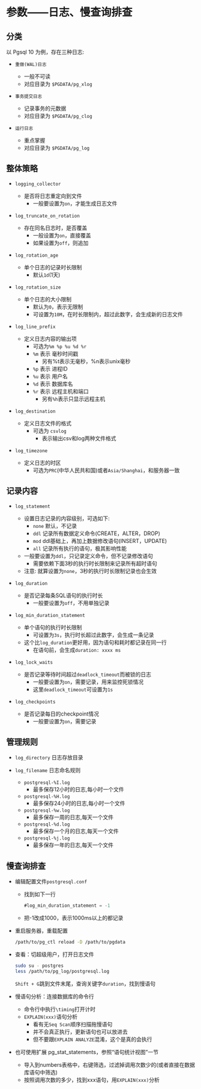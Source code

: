 # 参数——日志、慢查询排查

## 分类

以 Pgsql 10 为例，存在三种日志:

- `重做(WAL)日志`
    - 一般不可读
    - 对应目录为 `$PGDATA/pg_xlog`

- `事务提交日志`
    - 记录事务的元数据
    - 对应目录为 `$PGDATA/pg_clog`

- `运行日志`
    - 重点掌握
    - 对应目录为 `$PGDATA/pg_log`

## 整体策略

- `logging_collector`
    - 是否将日志重定向到文件
        - 一般要设置为`on`，才能生成日志文件

- `log_truncate_on_rotation`
    - 存在同名日志时，是否覆盖
        - 一般设置为`on`，直接覆盖
        - 如果设置为`off`，则追加

- `log_rotation_age`
    - 单个日志的记录时长限制
        - 默认`1d`(1天)

- `log_rotation_size`
    - 单个日志的大小限制
        - 默认为`0`，表示无限制
        - 可设置为`10M`，在时长限制内，超过此数字，会生成新的日志文件

- `log_line_prefix`
    - 定义日志内容的输出项
        - 可选为`%m %p %u %d %r`
        - `%m` 表示 毫秒时间戳
            - 另有%t表示无毫秒，%n表示unix毫秒
        - `%p` 表示 进程ID
        - `%u` 表示 用户名
        - `%d` 表示 数据库名
        - `%r` 表示 远程主机和端口
            - 另有`%h`表示只显示远程主机

- `log_destination`
    - 定义日志文件的格式
        - 可选为 `csvlog`
            - 表示输出csv和log两种文件格式

- `log_timezone`
    - 定义日志的时区
        - 可选为`PRC`(中华人民共和国)或者`Asia/Shanghai`，和服务器一致


## 记录内容

- `log_statement`
    - 设置日志记录的内容级别，可选如下:
        - `none` 默认，不记录
        - `ddl` 记录所有数据定义命令(CREATE，ALTER，DROP)
        - `mod` ddl基础上，再加上数据修改语句(INSERT，UPDATE)
        - `all` 记录所有执行的语句，极其影响性能
    - 一般要设置为`ddl`，只记录定义命令，但不记录修改语句
        - 需要依赖下面3秒的执行时长限制来记录所有超时语句
    - 注意: 就算设置为`none`，3秒的执行时长限制记录也会生效

- `log_duration`
    - 是否记录每条SQL语句的执行时长
        - 一般要设置为`off`，不用单独记录

- `log_min_duration_statement`
    - 单个语句的执行时长限制
        - 可设置为`3s`，执行时长超过此数字，会生成一条记录
    - 这个比`log_duration`更好用，因为语句和耗时都记录在同一行
        - 在语句前，会生成`duration: xxxx ms`
        
- `log_lock_waits`
    - 是否记录等待时间超过`deadlock_timeout`而被锁的日志
        - 一般要设置为`on`，需要记录，用来监控死锁情况
        - 这里`deadlock_timeout`可设置为`1s`

- `log_checkpoints`
    - 是否记录每日的checkpoint情况
        - 一般要设置为`on`，需要记录

## 管理规则

- `log_directory` 日志存放目录

- `log_filename` 日志命名规则
    - `postgresql-%I.log`
        - 最多保存12小时的日志,每小时一个文件
    - `postgresql-%H.log`
        - 最多保存24小时的日志,每小时一个文件
    - `postgresql-%w.log` 
        - 最多保存一周的日志,每天一个文件
    - `postgresql-%d.log` 
        - 最多保存一个月的日志,每天一个文件
    - `postgresql-%j.log` 
        - 最多保存一年的日志,每天一个文件


## 慢查询排查

- 编辑配置文件`postgresql.conf`
    - 找到如下一行
        ```sql
        #log_min_duration_statement = -1
        ```
    - 把-1改成1000，表示1000ms以上的都记录

- 重启服务器，重载配置
    ```bash
    /path/to/pg_ctl reload -D /path/to/pgdata
    ```

- 查看：切超级用户，打开日志文件
    ```bash
    sudo su - postgres
    less /path/to/pg_log/postgresql.log
    ```
    `Shift + G`跳到文件末尾，查询关键字`duration`，找到慢语句

- 慢语句分析：连接数据库的命令行
    - 命令行中执行`\timing`打开计时
    - `EXPLAIN(xxx)`语句分析
        - 看有无`Seq Scan`顺序扫描拖慢语句
        - 并不会真正执行，更新语句也可以放进去
        - 但不要跟`EXPLAIN ANALYZE`混淆，这个是真的会执行

- 也可使用扩展 pg_stat_statements，参照“语句统计视图”一节
    - 导入到numbers表格中，右键筛选，过滤掉调用次数少的(或者直接在数据库语句中筛选)
    - 按照调用次数的多少，找到xxx语句，用`EXPLAIN(xxx)`分析

